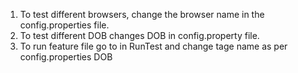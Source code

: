 1. To test different browsers, change the browser
   name in the config.properties file.
2. To test different DOB changes DOB in
   config.property file.
3. To run feature file go to in RunTest and change
   tage name as per config.properties DOB